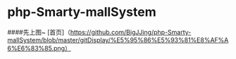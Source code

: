 # php-Smarty-mallSystem
####先上图~
[首页]（https://github.com/BigJJing/php-Smarty-mallSystem/blob/master/gitDisplay/%E5%95%86%E5%93%81%E8%AF%A6%E6%83%85.png）

